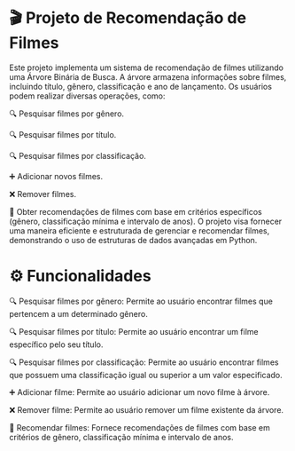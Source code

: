 # 🎬 Projeto de Recomendação de Filmes

Este projeto implementa um sistema de recomendação de filmes utilizando uma Árvore Binária de Busca. A árvore armazena informações sobre filmes, incluindo título, gênero, classificação e ano de lançamento. Os usuários podem realizar diversas operações, como:

🔍 Pesquisar filmes por gênero.

🔍 Pesquisar filmes por título.

🔍 Pesquisar filmes por classificação.

➕ Adicionar novos filmes.

❌ Remover filmes.

🎥 Obter recomendações de filmes com base em critérios específicos (gênero, classificação mínima e intervalo de anos).
O projeto visa fornecer uma maneira eficiente e estruturada de gerenciar e recomendar filmes, demonstrando o uso de estruturas de dados avançadas em Python.

# ⚙️ Funcionalidades

🔍 Pesquisar filmes por gênero: Permite ao usuário encontrar filmes que pertencem a um determinado gênero.

🔍 Pesquisar filmes por título: Permite ao usuário encontrar um filme específico pelo seu título.

🔍 Pesquisar filmes por classificação: Permite ao usuário encontrar filmes que possuem uma classificação igual ou superior a um valor especificado.

➕ Adicionar filme: Permite ao usuário adicionar um novo filme à árvore.

❌ Remover filme: Permite ao usuário remover um filme existente da árvore.

🎥 Recomendar filmes: Fornece recomendações de filmes com base em critérios de gênero, classificação mínima e intervalo de anos.
